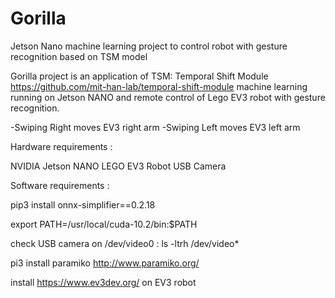 # Gorilla
Jetson Nano machine learning project to control robot with gesture recognition based on TSM model

Gorilla project is an application of TSM: Temporal Shift Module https://github.com/mit-han-lab/temporal-shift-module machine learning running on Jetson NANO and remote control of Lego EV3 robot with gesture recognition.

-Swiping Right moves EV3 right arm
-Swiping Left moves EV3 left arm

Hardware requirements :

NVIDIA Jetson NANO
LEGO EV3 Robot
USB Camera

Software requirements :

pip3 install onnx-simplifier==0.2.18

export PATH=/usr/local/cuda-10.2/bin:$PATH

check USB camera on /dev/video0 : ls -ltrh /dev/video*

pi3 install paramiko http://www.paramiko.org/

install https://www.ev3dev.org/ on EV3 robot
